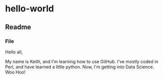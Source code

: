 # hello-world
## Readme
### File

Hello all,

My name is Keith, and I'm learning how to use GitHub. I've mostly coded in Perl, and have learned a little python.
Now, I'm getting into Data Science. Woo Hoo!
